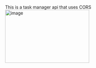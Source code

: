 This is a task manager api that uses CORS
<img width="273" height="171" alt="image" src="https://github.com/user-attachments/assets/2201745e-5880-460c-8e08-a904b7df12ac" />
